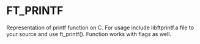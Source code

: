 <h1>FT_PRINTF</h1>
<p>
  Representation of printf function on C.
  For usage include libftprintf.a file to your source and use ft_printf().
  Function works with flags as well.
</p>
